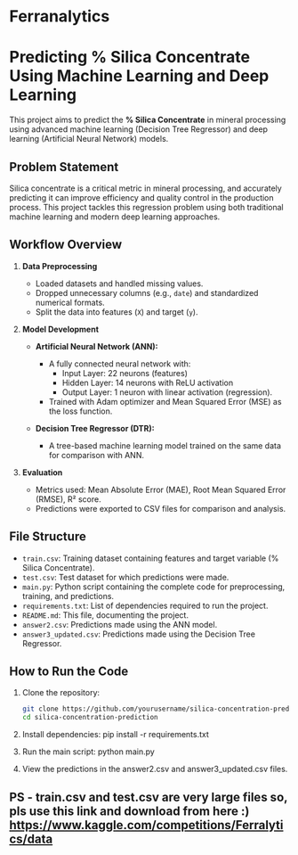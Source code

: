 # Ferranalytics

# Predicting % Silica Concentrate Using Machine Learning and Deep Learning  

This project aims to predict the **% Silica Concentrate** in mineral processing using advanced machine learning (Decision Tree Regressor) and deep learning (Artificial Neural Network) models.  

## Problem Statement  
Silica concentrate is a critical metric in mineral processing, and accurately predicting it can improve efficiency and quality control in the production process. This project tackles this regression problem using both traditional machine learning and modern deep learning approaches.

## Workflow Overview  
1. **Data Preprocessing**  
   - Loaded datasets and handled missing values.  
   - Dropped unnecessary columns (e.g., `date`) and standardized numerical formats.  
   - Split the data into features (`X`) and target (`y`).

2. **Model Development**  
   - **Artificial Neural Network (ANN):**  
     - A fully connected neural network with:
       - Input Layer: 22 neurons (features)
       - Hidden Layer: 14 neurons with ReLU activation
       - Output Layer: 1 neuron with linear activation (regression).  
     - Trained with Adam optimizer and Mean Squared Error (MSE) as the loss function.  

   - **Decision Tree Regressor (DTR):**  
     - A tree-based machine learning model trained on the same data for comparison with ANN.  

3. **Evaluation**  
   - Metrics used: Mean Absolute Error (MAE), Root Mean Squared Error (RMSE), R² score.  
   - Predictions were exported to CSV files for comparison and analysis.  

## File Structure  
- `train.csv`: Training dataset containing features and target variable (% Silica Concentrate).  
- `test.csv`: Test dataset for which predictions were made.  
- `main.py`: Python script containing the complete code for preprocessing, training, and predictions.  
- `requirements.txt`: List of dependencies required to run the project.  
- `README.md`: This file, documenting the project.  
- `answer2.csv`: Predictions made using the ANN model.  
- `answer3_updated.csv`: Predictions made using the Decision Tree Regressor.  

## How to Run the Code  
1. Clone the repository:
   ```bash
   git clone https://github.com/yourusername/silica-concentration-prediction.git
   cd silica-concentration-prediction

2. Install dependencies:
pip install -r requirements.txt

3. Run the main script:
python main.py

4. View the predictions in the answer2.csv and answer3_updated.csv files.

## PS - train.csv and test.csv are very large files so, pls use this link and download from here :) https://www.kaggle.com/competitions/Ferralytics/data
